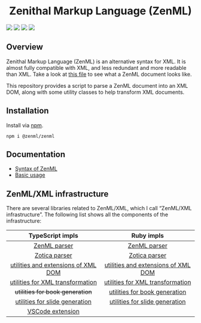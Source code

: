 <div align="center">
<h1>Zenithal Markup Language (ZenML)</h1>
</div>

![](https://img.shields.io/github/package-json/v/Ziphil/Zenml)
![](https://img.shields.io/github/commit-activity/y/Ziphil/Zenml?label=commits)
![](https://img.shields.io/endpoint.svg?url=https%3A%2F%2Factions-badge.atrox.dev%2FZiphil%2FZenml%2Fbadge%3Fref%3Ddevelop&label=test&style=flat&logo=none)
[![](https://img.shields.io/codecov/c/github/Ziphil/Zenml)](https://app.codecov.io/gh/Ziphil/Zenml)


## Overview
Zenithal Markup Language (ZenML) is an alternative syntax for XML.
It is almost fully compatible with XML, and less redundant and more readable than XML.
Take a look at [this file](test/parser/file/diary.zml) to see what a ZenML document looks like.

This repository provides a script to parse a ZenML document into an XML DOM, along with some utility classes to help transform XML documents.

## Installation
Install via [npm](https://www.npmjs.com/package/@zenml/zenml).
```
npm i @zenml/zenml
```

## Documentation
- [Syntax of ZenML](document/syntax.md)
- [Basic usage](document/basic.md)

## ZenML/XML infrastructure
There are several libraries related to ZenML/XML, which I call “ZenML/XML infrastructure”.
The following list shows all the components of the infrastructure:

| TypeScript impls | Ruby impls |
|:--:|:--:|
| [ZenML parser](https://github.com/Ziphil/Zenml) | [ZenML parser](https://github.com/Ziphil/Zenithal) |
| [Zotica parser](https://github.com/Ziphil/ZenmlZotica) | [Zotica parser](https://github.com/Ziphil/ZenithalMathWeb) |
| [utilities and extensions of XML DOM](https://github.com/Ziphil/ZenmlXmldom) | [utilities and extensions of XML DOM](https://github.com/Ziphil/Zenithal) |
| [utilities for XML transformation](https://github.com/Ziphil/Zenml) | [utilities for XML transformation](https://github.com/Ziphil/Zenithal) |
| ~~utilities for book generation~~ | [utilities for book generation](https://github.com/Ziphil/ZenithalBook) |
| [utilities for slide generation](https://github.com/Ziphil/ZenmlSlide) | [utilities for slide generation](https://github.com/Ziphil/ZenithalSlide) |
| [VSCode extension](https://github.com/Ziphil/ZenmlVscodeExtension) | |